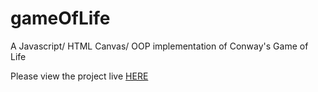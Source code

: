 # gameOfLife
A Javascript/ HTML Canvas/ OOP implementation of Conway's Game of Life

Please view the project live <a href = "http://noralou.github.io/gameOfLife/">HERE</a>
